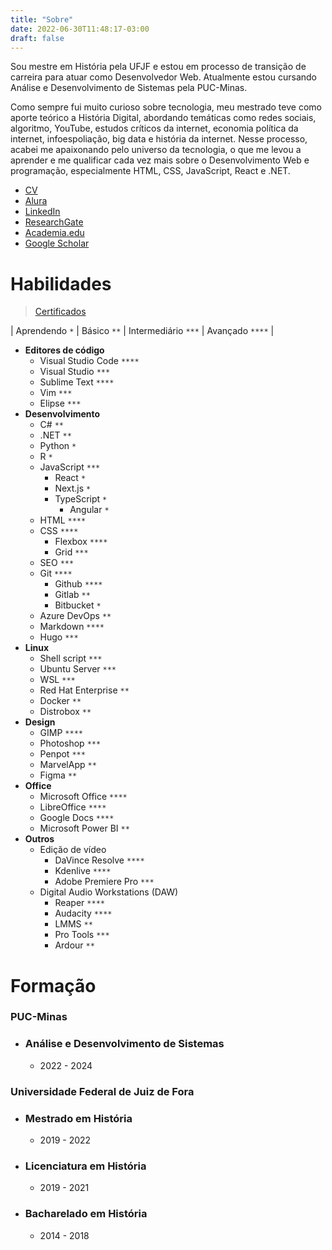 ```yaml
---
title: "Sobre"
date: 2022-06-30T11:48:17-03:00
draft: false
---
```


Sou mestre em História pela UFJF e estou em processo de transição de carreira para atuar como Desenvolvedor Web. Atualmente estou cursando Análise e Desenvolvimento de Sistemas pela PUC-Minas.

Como sempre fui muito curioso sobre tecnologia, meu mestrado teve como aporte teórico a História Digital, abordando temáticas como redes sociais, algoritmo, YouTube, estudos críticos da internet, economia política da internet, infoespoliação, big data e história da internet. Nesse processo, acabei me apaixonando pelo universo da tecnologia, o que me levou a aprender e me qualificar cada vez mais sobre o Desenvolvimento Web e programação, especialmente HTML, CSS, JavaScript, React e .NET. 


- [CV](http://lattes.cnpq.br/9924558848538635)
- [Alura](https://cursos.alura.com.br/vitrinedev/geraldohomero)
- [LinkedIn](https://linkedin.com/in/geraldohomero)
- [ResearchGate](https://www.researchgate.net/profile/Geraldo-Couto-Neto)
- [Academia.edu](https://ufjf.academia.edu/geraldo)
- [Google Scholar](https://scholar.google.com/citations?hl=pt-BR&user=QcUrmPYAAAAJ)

# Habilidades 

> [Certificados](/certificados/)

| Aprendendo `*` | Básico `**` | Intermediário `***` | Avançado `****` |

- **Editores de código**
    - Visual Studio Code `****`
    - Visual Studio `***`
    - Sublime Text `****`
    - Vim `***`
    - Elipse `***`
- **Desenvolvimento**
    - C# `**`
    - .NET `**`
    - Python `*`
    - R `*`
    - JavaScript `***`
        - React `*`
        - Next.js `*`
        - TypeScript `*`
            - Angular `*`
    - HTML `****`
    - CSS `****`
        - Flexbox `****`
        - Grid `***`
    - SEO `***`
    - Git `****`
        - Github `****`
        - Gitlab `**`
        - Bitbucket `*`
    - Azure DevOps `**`
    - Markdown `****`    
    - Hugo `***`
- **Linux**
    - Shell script `***`
    - Ubuntu Server `***`
    - WSL `***`
    - Red Hat Enterprise `**`
    - Docker `**`
    - Distrobox `**`
- **Design**
    - GIMP `****`
    - Photoshop `***`
    - Penpot `***`
    - MarvelApp `**`
    - Figma `**`
- **Office**
    - Microsoft Office `****`
    - LibreOffice `****`
    - Google Docs `****`
    - Microsoft Power BI `**`
- **Outros**
    - Edição de vídeo
        - DaVince Resolve `****`
        - Kdenlive `****`
        - Adobe Premiere Pro `***`
    - Digital Audio Workstations (DAW)
        - Reaper `****`
        - Audacity `****`
        - LMMS `**`
        - Pro Tools `***`
        - Ardour `**`


# Formação

### **PUC-Minas**
- ### Análise e Desenvolvimento de Sistemas
    - 2022 - 2024

### **Universidade Federal de Juiz de Fora**
- ### Mestrado em História
    - 2019 - 2022
- ### Licenciatura em História
    - 2019 - 2021
- ### Bacharelado em História
    - 2014 - 2018

